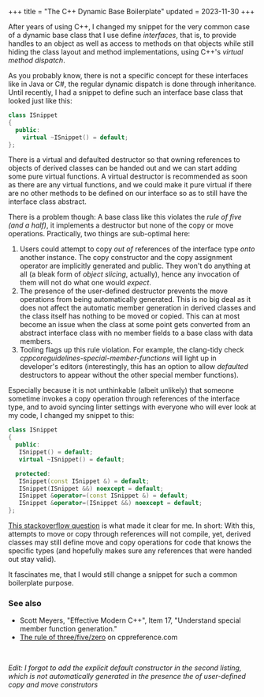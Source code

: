 +++
title = "The C++ Dynamic Base Boilerplate"
updated = 2023-11-30
+++

After years of using C++, I changed my snippet for the very common case of a dynamic base
class that I use define _interfaces_, that is, to provide handles to an object as well as
access to methods on that objects while still hiding the class layout and method
implementations, using C++'s _virtual method dispatch_.

<!-- more -->

As you probably know, there is not a specific concept for these interfaces like in Java or
C#, the regular dynamic dispatch is done through inheritance.
Until recently, I had a snippet to define such an interface base class that looked just
like this:

```c++
class ISnippet
{
  public:
    virtual ~ISnippet() = default;
};
```

There is a virtual and defaulted destructor so that owning references to objects of
derived classes can be handed out and we can start adding some pure virtual functions.
A virtual destructor is recommended as soon as there are any virtual functions, and we
could make it pure virtual if there are no other methods to be defined on our interface so
as to still have the interface class abstract.

There is a problem though: A base class like this violates the _rule of five (and a
half)_, it implements a destructor but none of the copy or move operations. Practically,
two things are sub-optimal here:
1. Users could attempt to copy _out of_ references of the interface type _onto_ another
   instance. The copy constructor and the copy assignment operator are implicitly generated
   and public. They won't do anything at all (a bleak form of _object slicing_, actually), hence
   any invocation of them will not do what one would _expect_.
2. The presence of the user-defined destructor prevents the move operations from being
   automatically generated. This is no big deal as it does not affect the automatic member
   generation in derived classes and the class itself has nothing to be moved or copied.
   This can at most become an issue when the class at some point gets converted from an
   abstract interface class with no member fields to a base class with data members.
3. Tooling flags up this rule violation. For example, the clang-tidy check
   _cppcoreguidelines-special-member-functions_ will light up in developer's editors
   (interestingly, this has an option to allow _defaulted_ destructors to appear without
   the other special member functions).

Especially because it is not unthinkable (albeit unlikely) that someone sometime invokes a
copy operation through references of the interface type, and to avoid syncing linter
settings with everyone who will ever look at my code, I changed my snippet to this:

```c++
class ISnippet
{
  public:
   ISnippet() = default;
   virtual ~ISnippet() = default;

  protected:
   ISnippet(const ISnippet &) = default;
   ISnippet(ISnippet &&) noexcept = default;
   ISnippet &operator=(const ISnippet &) = default;
   ISnippet &operator=(ISnippet &&) noexcept = default;
};
```

[This stackoverflow question](https://stackoverflow.com/questions/49961811/must-a-c-interface-obey-the-rule-of-five)
is what made it clear for me. In short:
With this, attempts to move or copy through references will not compile, yet, derived
classes may still define move and copy operations for code that knows the specific types
(and hopefully makes sure any references that were handed out stay valid).

It fascinates me, that I would still change a snippet for such a common boilerplate purpose.

### See also
  - Scott Meyers, "Effective Modern C++", Item 17, "Understand special member function generation."
  - [The rule of three/five/zero](https://en.cppreference.com/w/cpp/language/rule_of_three)  on cppreference.com

</br>

_Edit: I forgot to add the explicit default constructor in the second listing, which is
not automatically generated in the presence the of user-defined copy and move construtors_
